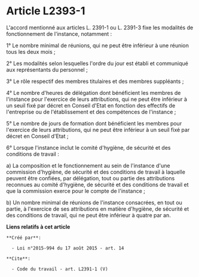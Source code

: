 # Article L2393-1

L'accord mentionné aux articles L. 2391-1 ou L. 2391-3 fixe les modalités de fonctionnement de l'instance, notamment : 

1° Le nombre minimal de réunions, qui ne peut être inférieur à une réunion tous les deux mois ; 

2° Les modalités selon lesquelles l'ordre du jour est établi et communiqué aux représentants du personnel ; 

3° Le rôle respectif des membres titulaires et des membres suppléants ; 

4° Le nombre d'heures de délégation dont bénéficient les membres de l'instance pour l'exercice de leurs attributions, qui ne
peut être inférieur à un seuil fixé par décret en Conseil d'Etat en fonction des effectifs de l'entreprise ou de
l'établissement et des compétences de l'instance ; 

5° Le nombre de jours de formation dont bénéficient les membres pour l'exercice de leurs attributions, qui ne peut être
inférieur à un seuil fixé par décret en Conseil d'Etat ; 

6° Lorsque l'instance inclut le comité d'hygiène, de sécurité et des conditions de travail : 

a) La composition et le fonctionnement au sein de l'instance d'une commission d'hygiène, de sécurité et des conditions de
travail à laquelle peuvent être confiées, par délégation, tout ou partie des attributions reconnues au comité d'hygiène, de
sécurité et des conditions de travail et que la commission exerce pour le compte de l'instance ; 

b) Un nombre minimal de réunions de l'instance consacrées, en tout ou partie, à l'exercice de ses attributions en matière
d'hygiène, de sécurité et des conditions de travail, qui ne peut être inférieur à quatre par an.

**Liens relatifs à cet article**

	**Créé par**:

	  - Loi n°2015-994 du 17 août 2015 - art. 14

	**Cite**:

	  - Code du travail - art. L2391-1 (V)
